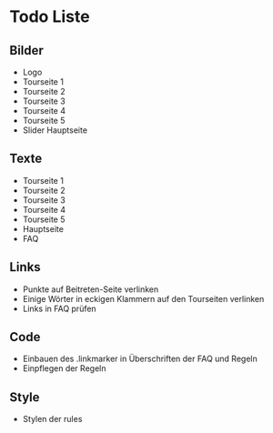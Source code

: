 # Todo Liste

## Bilder

- Logo
- Tourseite 1
- Tourseite 2
- Tourseite 3
- Tourseite 4
- Tourseite 5
- Slider Hauptseite

## Texte

- Tourseite 1
- Tourseite 2
- Tourseite 3
- Tourseite 4
- Tourseite 5
- Hauptseite
- FAQ

## Links

- Punkte auf Beitreten-Seite verlinken
- Einige Wörter in eckigen Klammern auf den Tourseiten verlinken
- Links in FAQ prüfen

## Code

- Einbauen des .linkmarker in Überschriften der FAQ und Regeln
- Einpflegen der Regeln

## Style

- Stylen der rules
